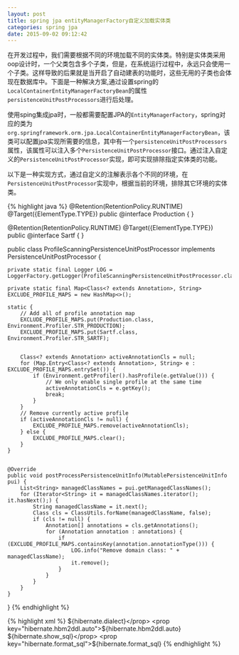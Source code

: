 ```yaml
---
layout: post
title: spring jpa entityManagerFactory自定义加载实体类
categories: spring jpa
date: 2015-09-02 09:12:42
---
```

在开发过程中，我们需要根据不同的环境加载不同的实体类。特别是实体类采用oop设计时，一个父类包含多个子类，但是，在系统运行过程中，永远只会使用一个子类。这样导致的后果就是当开启了自动建表的功能时，这些无用的子类也会体现在数据库中。下面是一种解决方案,通过设置spring的```LocalContainerEntityManagerFactoryBean```的属性```persistenceUnitPostProcessors```进行后处理。

使用sping集成jpa时，一般都需要配置JPA的```EntityManagerFactory```，spring对应的类为```org.springframework.orm.jpa.LocalContainerEntityManagerFactoryBean```，该类可以配置jpa实现所需要的信息，其中有一个```persistenceUnitPostProcessors```属性，该属性可以注入多个```PersistenceUnitPostProcessor```接口。通过注入自定义的```PersistenceUnitPostProcessor```实现，即可实现排除指定实体类的功能。

以下是一种实现方式，通过自定义的注解表示各个不同的环境，在```PersistenceUnitPostProcessor```实现中，根据当前的环境，排除其它环境的实体类。

{% highlight java %}
@Retention(RetentionPolicy.RUNTIME)
@Target({ElementType.TYPE})
public @interface Production {
}

@Retention(RetentionPolicy.RUNTIME)
@Target({ElementType.TYPE})
public @interface Sartf {
}

public class ProfileScanningPersistenceUnitPostProcessor implements PersistenceUnitPostProcessor {

    private static final Logger LOG = LoggerFactory.getLogger(ProfileScanningPersistenceUnitPostProcessor.class);

    private static final Map<Class<? extends Annotation>, String> EXCLUDE_PROFILE_MAPS = new HashMap<>();

    static {
        // Add all of profile annotation map
        EXCLUDE_PROFILE_MAPS.put(Production.class, Environment.Profiler.STR_PRODUCTION);
        EXCLUDE_PROFILE_MAPS.put(Sartf.class, Environment.Profiler.STR_SARTF);


        Class<? extends Annotation> activeAnnotationCls = null;
        for (Map.Entry<Class<? extends Annotation>, String> e : EXCLUDE_PROFILE_MAPS.entrySet()) {
            if (Environment.getProfiler().hasProfile(e.getValue())) {
                // We only enable single profile at the same time
                activeAnnotationCls = e.getKey();
                break;
            }
        }
        // Remove currently active profile
        if (activeAnnotationCls != null) {
            EXCLUDE_PROFILE_MAPS.remove(activeAnnotationCls);
        } else {
            EXCLUDE_PROFILE_MAPS.clear();
        }
    }


    @Override
    public void postProcessPersistenceUnitInfo(MutablePersistenceUnitInfo pui) {
        List<String> managedClassNames = pui.getManagedClassNames();
        for (Iterator<String> it = managedClassNames.iterator(); it.hasNext();) {
            String managedClassName = it.next();
            Class cls = ClassUtils.forName(managedClassName, false);
            if (cls != null) {
                Annotation[] annotations = cls.getAnnotations();
                for (Annotation annotation : annotations) {
                    if (EXCLUDE_PROFILE_MAPS.containsKey(annotation.annotationType())) {
                        LOG.info("Remove domain class: " + managedClassName);
                        it.remove();
                    }
                }
            }
        }
    }
}
{% endhighlight %}

{% highlight xml %}
    <bean id="entityManagerFactory" class="org.springframework.orm.jpa.LocalContainerEntityManagerFactoryBean">
        <property name="persistenceUnitPostProcessors">
            <bean class="com.arcsoft.supervisor.commons.spring.ProfileScanningPersistenceUnitPostProcessor"/>
        </property>
        <property name="dataSource" ref="dataSource"/>
        <property name="packagesToScan" value="com.model.*"/>
        <property name="jpaVendorAdapter">
            <bean class="org.springframework.orm.jpa.vendor.HibernateJpaVendorAdapter"/>
        </property>
        <property name="jpaProperties">
            <props>
                <prop key="hibernate.dialect">${hibernate.dialect}</prop>
                <prop key="hibernate.hbm2ddl.auto">${hibernate.hbm2ddl.auto}</prop>
                <prop key="hibernate.show_sql">${hibernate.show_sql}</prop>
                <prop key="hibernate.format_sql">${hibernate.format_sql}</prop>
            </props>
        </property>
    </bean>
{% endhighlight %}